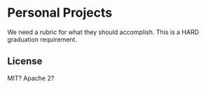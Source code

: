 # Personal Projects

We need a rubric for what they should accomplish. This is a HARD graduation requirement.

## License

MIT? Apache 2?
